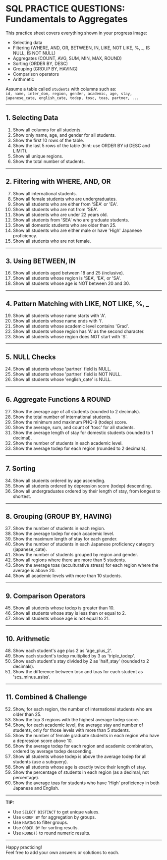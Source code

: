 # SQL PRACTICE QUESTIONS: Fundamentals to Aggregates

This practice sheet covers everything shown in your progress image:  
- Selecting data  
- Filtering (WHERE, AND, OR, BETWEEN, IN, LIKE, NOT LIKE, %, _, IS NULL, IS NOT NULL)  
- Aggregates (COUNT, AVG, SUM, MIN, MAX, ROUND)  
- Sorting (ORDER BY, DESC)  
- Grouping (GROUP BY, HAVING)  
- Comparison operators  
- Arithmetic  

Assume a table called `students` with columns such as:  
`id, name, inter_dom, region, gender, academic, age, stay, japanese_cate, english_cate, todep, tosc, toas, partner, ...`

---

## 1. Selecting Data

1. Show all columns for all students.
2. Show only name, age, and gender for all students.
3. Show the first 10 rows of the table.
4. Show the last 5 rows of the table (hint: use ORDER BY id DESC and LIMIT).
5. Show all unique regions.
6. Show the total number of students.

---

## 2. Filtering with WHERE, AND, OR

7. Show all international students.
8. Show all female students who are undergraduates.
9. Show all students who are either from 'SEA' or 'EA'.
10. Show all students who are not from 'SEA'.
11. Show all students who are under 22 years old.
12. Show all students from 'SEA' who are graduate students.
13. Show all domestic students who are older than 25.
14. Show all students who are either male or have 'High' Japanese proficiency.
15. Show all students who are not female.

---

## 3. Using BETWEEN, IN

16. Show all students aged between 18 and 25 (inclusive).
17. Show all students whose region is 'SEA', 'EA', or 'SA'.
18. Show all students whose age is NOT between 20 and 30.

---

## 4. Pattern Matching with LIKE, NOT LIKE, %, _

19. Show all students whose name starts with 'A'.
20. Show all students whose name ends with 'i'.
21. Show all students whose academic level contains 'Grad'.
22. Show all students whose region has 'A' as the second character.
23. Show all students whose region does NOT start with 'S'.

---

## 5. NULL Checks

24. Show all students whose 'partner' field is NULL.
25. Show all students whose 'partner' field is NOT NULL.
26. Show all students whose 'english_cate' is NULL.

---

## 6. Aggregate Functions & ROUND

27. Show the average age of all students (rounded to 2 decimals).
28. Show the total number of international students.
29. Show the minimum and maximum PHQ-9 (todep) score.
30. Show the average, sum, and count of 'tosc' for all students.
31. Show the average length of stay for domestic students (rounded to 1 decimal).
32. Show the number of students in each academic level.
33. Show the average todep for each region (rounded to 2 decimals).

---

## 7. Sorting

34. Show all students ordered by age ascending.
35. Show all students ordered by depression score (todep) descending.
36. Show all undergraduates ordered by their length of stay, from longest to shortest.

---

## 8. Grouping (GROUP BY, HAVING)

37. Show the number of students in each region.
38. Show the average todep for each academic level.
39. Show the maximum length of stay for each gender.
40. Show the number of students in each Japanese proficiency category (japanese_cate).
41. Show the number of students grouped by region and gender.
42. Show all regions where there are more than 5 students.
43. Show the average toas (acculturative stress) for each region where the average is above 20.
44. Show all academic levels with more than 10 students.

---

## 9. Comparison Operators

45. Show all students whose todep is greater than 10.
46. Show all students whose stay is less than or equal to 2.
47. Show all students whose age is not equal to 21.

---

## 10. Arithmetic

48. Show each student's age plus 2 as 'age_plus_2'.
49. Show each student's todep multiplied by 3 as 'triple_todep'.
50. Show each student's stay divided by 2 as 'half_stay' (rounded to 2 decimals).
51. Show the difference between tosc and toas for each student as 'scs_minus_asiss'.

---

## 11. Combined & Challenge

52. Show, for each region, the number of international students who are older than 25.
53. Show the top 3 regions with the highest average todep score.
54. Show, for each academic level, the average stay and number of students, only for those levels with more than 5 students.
55. Show the number of female graduate students in each region who have a depression score above 10.
56. Show the average todep for each region and academic combination, ordered by average todep descending.
57. Show all students whose todep is above the average todep for all students (use a subquery).
58. Show all students whose age is exactly twice their length of stay.
59. Show the percentage of students in each region (as a decimal, not percentage).
60. Show the average toas for students who have 'High' proficiency in both Japanese and English.

---

**TIP:**  
- Use `SELECT DISTINCT` to get unique values.  
- Use `GROUP BY` for aggregation by groups.  
- Use `HAVING` to filter groups.  
- Use `ORDER BY` for sorting results.  
- Use `ROUND()` to round numeric results.

---

Happy practicing!  
Feel free to add your own answers or solutions to each.